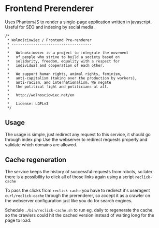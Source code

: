 Frontend Prerenderer
====================

Uses PhantomJS to render a single-page application written in javascript.
Useful for SEO and indexing by social media.

```
/*
 * Wolnościowiec / Frontend Pre-renderer
 * -------------------------------------
 *
 *   Wolnościowiec is a project to integrate the movement
 *   of people who strive to build a society based on
 *   solidarity, freedom, equality with a respect for
 *   individual and cooperation of each other.
 *
 *   We support human rights, animal rights, feminism,
 *   anti-capitalism (taking over the production by workers),
 *   anti-racism, and internationalism. We negate
 *   the political fight and politicians at all.
 *
 *   http://wolnosciowiec.net/en
 *
 *   License: LGPLv3
 */
```

## Usage

The usage is simple, just redirect any request to this service, it should go through index.php
Use the webserver to redirect requests properly and validate which domains are allowed.

## Cache regeneration

The service keeps the history of successful requests from robots, so later there is a possibility to click
all of those links again using a script `reclick-cache`

To pass the clicks from `reclick-cache` you have to redirect it's useragent `curl/reclick-cache` through the 
prerenderer, so accept it as a crawler on the webserver configuration just like you do for search engines.

Schedule `./bin/reclick-cache.sh` to run eg. daily to regenerate the cache, so the crawlers could hit the cached version
instead of waiting long for the page to load.
